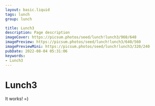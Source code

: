 ```yaml
---
layout: basic.liquid
tags: lunch
group: lunch

title: Lunch3
description: Page description
imageCover: https://picsum.photos/seed/lunch!lunch3/960/640
imagePreview: https://picsum.photos/seed/lunch!lunch3/640/560
imagePreviewMini: https://picsum.photos/seed/lunch!lunch3/320/240
pubDate: 2022-08-04 05:31:06
keywords:
- Lunch3
---
```


# Lunch3

It works! =)
